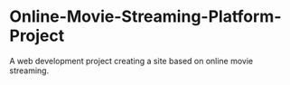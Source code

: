 # Online-Movie-Streaming-Platform-Project
A web development project creating a site based on online movie streaming.
